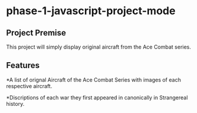 # phase-1-javascript-project-mode

## Project Premise
This project will simply display original aircraft from the Ace Combat series.

## Features
*A list of orignal Aircraft of the Ace Combat Series with images of each respective aircraft.

*Discriptions of each war they first appeared in canonically in Strangereal history.